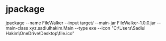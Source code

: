 # jpackage
jpackage --name FileWalker --input target/ --main-jar FileWalker-1.0.0.jar --main-class xyz.sadiulhakim.Main --type exe --icon "C:\Users\Sadiul Hakim\OneDrive\Desktop\file.ico"
